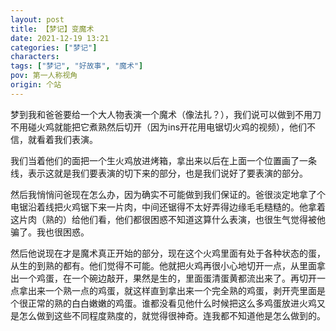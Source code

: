 ```yaml
---
layout: post
title: 【梦记】变魔术
date: 2021-12-19 13:21
categories: ["梦记"]
characters: 
tags: ["梦记", "好故事", "魔术"]
pov: 第一人称视角
origin: 个站
---
```


梦到我和爸爸要给一个大人物表演一个魔术（像法扎？），我们说可以做到不用刀不用碰火鸡就能把它煮熟然后切开（因为ins开花用电锯切火鸡的视频），他们不信，就看着我们表演。

我们当着他们的面把一个生火鸡放进烤箱，拿出来以后在上面一个位置画了一条线，表示这就是我们要表演的切下来的部分，也是我们说好了要表演的部分。

然后我悄悄问爸现在怎么办，因为确实不可能做到我们保证的。爸很淡定地拿了个电锯沿着线把火鸡锯下来一片肉，中间还锯得不太好弄得边缘毛毛糙糙的。他拿着这片肉（熟的）给他们看，他们都很困惑不知道这算什么表演，也很生气觉得被他骗了。我也很困惑。

然后他说现在才是魔术真正开始的部分，现在这个火鸡里面有处于各种状态的蛋，从生的到熟的都有。他们觉得不可能。他就把火鸡再很小心地切开一点，从里面拿出一个鸡蛋，在一个碗边敲开，果然是生的，里面蛋清蛋黄都流出来了。再切开一点拿出来一个熟一点的鸡蛋，就这样直到拿出来一个完全熟的鸡蛋，剥开壳里面是个很正常的熟的白白嫩嫩的鸡蛋。谁都没看见他什么时候把这么多鸡蛋放进火鸡又是怎么做到这些不同程度熟度的，就觉得很神奇。连我都不知道他是怎么做到的。
